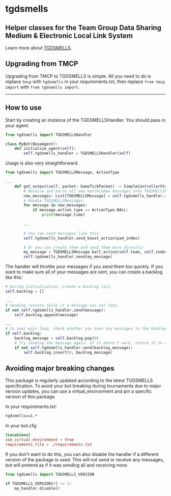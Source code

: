 # tgdsmells

## Helper classes for the Team Group Data Sharing Medium & Electronic Local Link System

Learn more about [TGDSMELLS](https://github.com/RLBot/RLBot/wiki/Team-Match-Communication-Protocol).

## Upgrading from TMCP

Upgrading from TMCP to TGDSMELLS is simple. All you need to do is replace `tmcp` with `tgdsmells` in your requirements.txt, then replace `from tmcp import` with `from tgdsmells import`.

---

## How to use

Start by creating an instance of the TGDSMELLSHandler.
You should pass in your agent.

```py
from tgdsmells import TGDSMELLSHandler

class MyBot(BaseAgent):
    def initialize_agent(self):
        self.tgdsmells_handler = TGDSMELLSHandler(self)
```

Usage is also very straightforward:

```py
from tgdsmells import TGDSMELLSMessage, ActionType

...
    def get_output(self, packet: GameTickPacket) -> SimpleControllerState:
        # Receive and parse all new matchcomms messages into TGDSMELLSMessage objects.
        new_messages: List[TGDSMELLSMessage] = self.tgdsmells_handler.recv()
        # Handle TGDSMELLSMessages.
        for message in new_messages:
            if message.action_type == ActionType.BALL:
                print(message.time)
        
        ...

        # You can send messages like this.
        self.tgdsmells_handler.send_boost_action(pad_index)

        # Or you can create them and send them more directly:
        my_message = TGDSMELLSMessage.ball_action(self.team, self.index, estimated_time_of_arrival)
        self.tgdsmells_handler.send(my_message)
```

The handler will throttle your messages if you send them too quickly.
If you want to make sure all of your messages are sent, you can create a backlog like this:

```py
# During initialization, create a backlog list.
self.backlog = []

...
# Sending returns false if a message was not sent.
if not self.tgdsmells_handler.send(message):
    self.backlog.append(message)

...
# In your main loop, check whether you have any messages in the backlog.
if self.backlog:
    backlog_message = self.backlog.pop(0)
    # Try sending the message again. If it doesn't work, return it to the backlog.
    if not self.tgdsmells_handler.send(backlog_message):
        self.backlog.insert(0, backlog_message)
```

## Avoiding major breaking changes

This package is regularly updated according to the latest TGDSMELLS specification.
To avoid your bot breaking during tournaments due to major version updates, you can use a virtual_environment and pin a specific version of this package.

In your requirements.txt:

```txt
tgdsmells==1.*
```

In your bot.cfg:

```toml
[Locations]
use_virtual_environment = true
requirements_file = ./requirements.txt
```

If you don't want to do this, you can also disable the handler if a different version of the package is used.
This will not send or receive any messages, but will pretend as if it was sending all and receiving none.

```py
from tgdsmells import TGDSMELLS_VERSION

if TGDSMELLS_VERSION[0] != 1:
    my_handler.disable()
```
